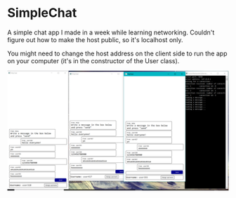 # SimpleChat
A simple chat app I made in a week while learning networking. Couldn't figure out how to make the host public, so it's localhost only.

You might need to change the host address on the client side to run the app on your computer (it's in the constructor of the User class). 

![](/pics/pic1.png)

